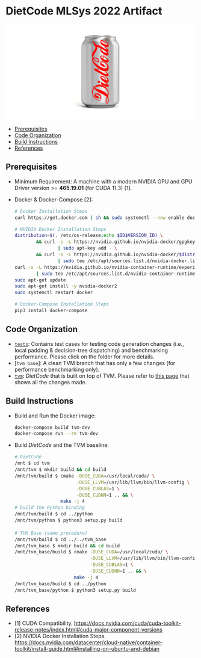 # DietCode MLSys 2022 Artifact

![](./DietCode_640x320.png)

- [Prerequisites](#prerequisites)
- [Code Organization](#code-organization)
- [Build Instructions](#build-instructions)
- [References](#references)

## Prerequisites

- Minimum Requirement: A machine with a modern NVIDIA GPU and GPU Driver
  version >= **465.19.01** (for CUDA 11.3) [1].

- Docker & Docker-Compose [2]:

  ```Bash
  # Docker Installation Steps
  curl https://get.docker.com | sh && sudo systemctl --now enable docker
  ```

  ```Bash
  # NVIDIA Docker Installation Steps
  distribution=$(. /etc/os-release;echo $ID$VERSION_ID) \
          && curl -s -L https://nvidia.github.io/nvidia-docker/gpgkey \
                  | sudo apt-key add - \
          && curl -s -L https://nvidia.github.io/nvidia-docker/$distribution/nvidia-docker.list \
                  | sudo tee /etc/apt/sources.list.d/nvidia-docker.list
  curl -s -L https://nvidia.github.io/nvidia-container-runtime/experimental/$distribution/nvidia-container-runtime.list \
          | sudo tee /etc/apt/sources.list.d/nvidia-container-runtime.list
  sudo apt-get update
  sudo apt-get install -y nvidia-docker2
  sudo systemctl restart docker
  ```

  ```Bash
  # Docker-Compose Installation Steps
  pip3 install docker-compose
  ```

## Code Organization

- [`tests`](./tests): Contains test cases for testing code generation changes
  (i.e., local padding & decision-tree dispatching) and benchmarking
  performance. Please click on the folder for more details.
- [`tvm_base`]: A clean TVM branch that has only a few changes (for performance
  benchmarking only).
- [`tvm`](./tvm): *DietCode* that is built on top of TVM. Please refer to
  [this page]()
  that shows all the changes made.

## Build Instructions

- Build and Run the Docker image:

  ```Bash
  docker-compose build tvm-dev
  docker-compose run --rm tvm-dev
  ```

- Build *DietCode* and the TVM baseline:

  ```Bash
  # DietCode
  /mnt $ cd tvm
  /mnt/tvm $ mkdir build && cd build
  /mnt/tvm/build $ cmake -DUSE_CUDA=/usr/local/cuda/ \
                         -DUSE_LLVM=/usr/lib/llvm/bin/llvm-config \
                         -DUSE_CUBLAS=1 \
                         -DUSE_CUDNN=1 .. && \
                   make -j 4
  # build the Python binding
  /mnt/tvm/build $ cd ../python
  /mnt/tvm/python $ python3 setup.py build

  # TVM Base (same procedure)
  /mnt/tvm/build $ cd ../../tvm_base
  /mnt/tvm_base $ mkdir build && cd build
  /mnt/tvm_base/build $ cmake -DUSE_CUDA=/usr/local/cuda/ \
                              -DUSE_LLVM=/usr/lib/llvm/bin/llvm-config \
                              -DUSE_CUBLAS=1 \
                              -DUSE_CUDNN=1 .. && \
                        make -j 4
  /mnt/tvm_base/build $ cd ../python
  /mnt/tvm_base/python $ python3 setup.py build
  ```

## References

- [1] CUDA Compatibility. https://docs.nvidia.com/cuda/cuda-toolkit-release-notes/index.html#cuda-major-component-versions
- [2] NVIDIA Docker Installation Steps. https://docs.nvidia.com/datacenter/cloud-native/container-toolkit/install-guide.html#installing-on-ubuntu-and-debian
